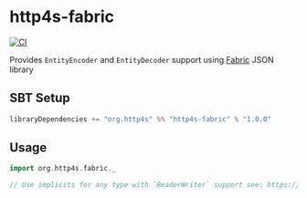 # http4s-fabric
[![CI](https://github.com/http4s/http4s-fabric/actions/workflows/ci.yml/badge.svg)](https://github.com/http4s/http4s-fabric/actions/workflows/ci.yml)

Provides `EntityEncoder` and `EntityDecoder` support using [Fabric](https://github.com/outr/fabric) JSON library

## SBT Setup
```sbt
libraryDependencies += "org.http4s" %% "http4s-fabric" % "1.0.0"
```

## Usage
```scala
import org.http4s.fabric._

// Use implicits for any type with `ReaderWriter` support see: https://github.com/outr/fabric#convert
```